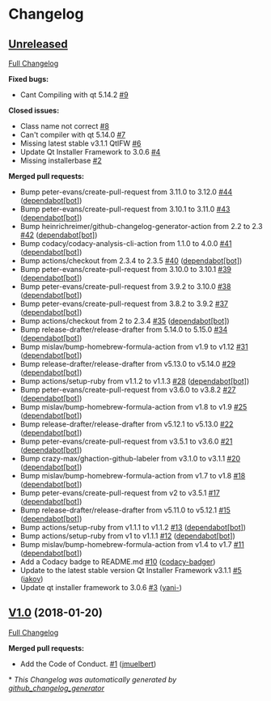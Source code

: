 # Changelog

## [Unreleased](https://github.com/jmuelbert/homebrew-qtifw/tree/HEAD)

[Full Changelog](https://github.com/jmuelbert/homebrew-qtifw/compare/V1.0...HEAD)

**Fixed bugs:**

- Cant Compiling with qt 5.14.2 [\#9](https://github.com/jmuelbert/homebrew-qtifw/issues/9)

**Closed issues:**

- Class name not correct [\#8](https://github.com/jmuelbert/homebrew-qtifw/issues/8)
- Can't compiler with qt 5.14.0 [\#7](https://github.com/jmuelbert/homebrew-qtifw/issues/7)
- Missing latest stable v3.1.1 QtIFW [\#6](https://github.com/jmuelbert/homebrew-qtifw/issues/6)
- Update Qt Installer Framework to 3.0.6 [\#4](https://github.com/jmuelbert/homebrew-qtifw/issues/4)
- Missing installerbase [\#2](https://github.com/jmuelbert/homebrew-qtifw/issues/2)

**Merged pull requests:**

- Bump peter-evans/create-pull-request from 3.11.0 to 3.12.0 [\#44](https://github.com/jmuelbert/homebrew-qtifw/pull/44) ([dependabot[bot]](https://github.com/apps/dependabot))
- Bump peter-evans/create-pull-request from 3.10.1 to 3.11.0 [\#43](https://github.com/jmuelbert/homebrew-qtifw/pull/43) ([dependabot[bot]](https://github.com/apps/dependabot))
- Bump heinrichreimer/github-changelog-generator-action from 2.2 to 2.3 [\#42](https://github.com/jmuelbert/homebrew-qtifw/pull/42) ([dependabot[bot]](https://github.com/apps/dependabot))
- Bump codacy/codacy-analysis-cli-action from 1.1.0 to 4.0.0 [\#41](https://github.com/jmuelbert/homebrew-qtifw/pull/41) ([dependabot[bot]](https://github.com/apps/dependabot))
- Bump actions/checkout from 2.3.4 to 2.3.5 [\#40](https://github.com/jmuelbert/homebrew-qtifw/pull/40) ([dependabot[bot]](https://github.com/apps/dependabot))
- Bump peter-evans/create-pull-request from 3.10.0 to 3.10.1 [\#39](https://github.com/jmuelbert/homebrew-qtifw/pull/39) ([dependabot[bot]](https://github.com/apps/dependabot))
- Bump peter-evans/create-pull-request from 3.9.2 to 3.10.0 [\#38](https://github.com/jmuelbert/homebrew-qtifw/pull/38) ([dependabot[bot]](https://github.com/apps/dependabot))
- Bump peter-evans/create-pull-request from 3.8.2 to 3.9.2 [\#37](https://github.com/jmuelbert/homebrew-qtifw/pull/37) ([dependabot[bot]](https://github.com/apps/dependabot))
- Bump actions/checkout from 2 to 2.3.4 [\#35](https://github.com/jmuelbert/homebrew-qtifw/pull/35) ([dependabot[bot]](https://github.com/apps/dependabot))
- Bump release-drafter/release-drafter from 5.14.0 to 5.15.0 [\#34](https://github.com/jmuelbert/homebrew-qtifw/pull/34) ([dependabot[bot]](https://github.com/apps/dependabot))
- Bump mislav/bump-homebrew-formula-action from v1.9 to v1.12 [\#31](https://github.com/jmuelbert/homebrew-qtifw/pull/31) ([dependabot[bot]](https://github.com/apps/dependabot))
- Bump release-drafter/release-drafter from v5.13.0 to v5.14.0 [\#29](https://github.com/jmuelbert/homebrew-qtifw/pull/29) ([dependabot[bot]](https://github.com/apps/dependabot))
- Bump actions/setup-ruby from v1.1.2 to v1.1.3 [\#28](https://github.com/jmuelbert/homebrew-qtifw/pull/28) ([dependabot[bot]](https://github.com/apps/dependabot))
- Bump peter-evans/create-pull-request from v3.6.0 to v3.8.2 [\#27](https://github.com/jmuelbert/homebrew-qtifw/pull/27) ([dependabot[bot]](https://github.com/apps/dependabot))
- Bump mislav/bump-homebrew-formula-action from v1.8 to v1.9 [\#25](https://github.com/jmuelbert/homebrew-qtifw/pull/25) ([dependabot[bot]](https://github.com/apps/dependabot))
- Bump release-drafter/release-drafter from v5.12.1 to v5.13.0 [\#22](https://github.com/jmuelbert/homebrew-qtifw/pull/22) ([dependabot[bot]](https://github.com/apps/dependabot))
- Bump peter-evans/create-pull-request from v3.5.1 to v3.6.0 [\#21](https://github.com/jmuelbert/homebrew-qtifw/pull/21) ([dependabot[bot]](https://github.com/apps/dependabot))
- Bump crazy-max/ghaction-github-labeler from v3.1.0 to v3.1.1 [\#20](https://github.com/jmuelbert/homebrew-qtifw/pull/20) ([dependabot[bot]](https://github.com/apps/dependabot))
- Bump mislav/bump-homebrew-formula-action from v1.7 to v1.8 [\#18](https://github.com/jmuelbert/homebrew-qtifw/pull/18) ([dependabot[bot]](https://github.com/apps/dependabot))
- Bump peter-evans/create-pull-request from v2 to v3.5.1 [\#17](https://github.com/jmuelbert/homebrew-qtifw/pull/17) ([dependabot[bot]](https://github.com/apps/dependabot))
- Bump release-drafter/release-drafter from v5.11.0 to v5.12.1 [\#15](https://github.com/jmuelbert/homebrew-qtifw/pull/15) ([dependabot[bot]](https://github.com/apps/dependabot))
- Bump actions/setup-ruby from v1.1.1 to v1.1.2 [\#13](https://github.com/jmuelbert/homebrew-qtifw/pull/13) ([dependabot[bot]](https://github.com/apps/dependabot))
- Bump actions/setup-ruby from v1 to v1.1.1 [\#12](https://github.com/jmuelbert/homebrew-qtifw/pull/12) ([dependabot[bot]](https://github.com/apps/dependabot))
- Bump mislav/bump-homebrew-formula-action from v1.4 to v1.7 [\#11](https://github.com/jmuelbert/homebrew-qtifw/pull/11) ([dependabot[bot]](https://github.com/apps/dependabot))
- Add a Codacy badge to README.md [\#10](https://github.com/jmuelbert/homebrew-qtifw/pull/10) ([codacy-badger](https://github.com/codacy-badger))
- Update to the latest stable version Qt Installer Framework v3.1.1 [\#5](https://github.com/jmuelbert/homebrew-qtifw/pull/5) ([iakov](https://github.com/iakov))
- Update qt installer framework to 3.0.6 [\#3](https://github.com/jmuelbert/homebrew-qtifw/pull/3) ([yani-](https://github.com/yani-))

## [V1.0](https://github.com/jmuelbert/homebrew-qtifw/tree/V1.0) (2018-01-20)

[Full Changelog](https://github.com/jmuelbert/homebrew-qtifw/compare/8970831f86cd2ac842b1fedbc0d5284639dfe616...V1.0)

**Merged pull requests:**

- Add the Code of Conduct. [\#1](https://github.com/jmuelbert/homebrew-qtifw/pull/1) ([jmuelbert](https://github.com/jmuelbert))



\* *This Changelog was automatically generated by [github_changelog_generator](https://github.com/github-changelog-generator/github-changelog-generator)*
